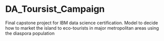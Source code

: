 # DA_Toursist_Campaign
Final capstone project for IBM data science certification. Model to decide how to market the island to eco-tourists in major metropolitan areas using the diaspora population
